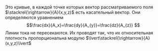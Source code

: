Это кривые, в каждой точке которых вектор рассматриваемого поля $\stackrel{\rightarrow}{A}(x,y,z)$ есть касательный вектор. Они определяются уравнением $$\frac{dx}{A_x}=\frac{dy}{A_{y}}=\frac{dz}{A_{z}} $$
Линии тока не пересекаются. Их проводят так, что их относительная плотность пропорциональна модулю $\lvert\stackrel{\rightarrow}{A}(x,y,z)\lvert$